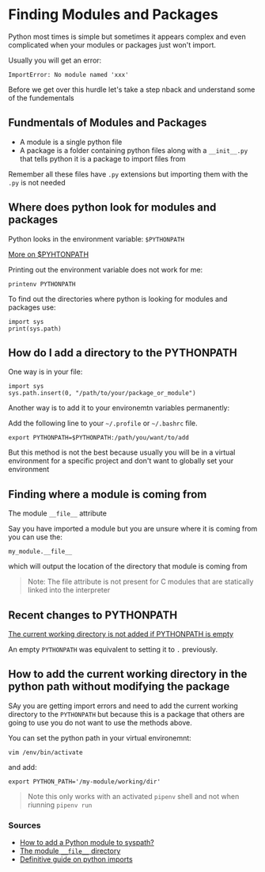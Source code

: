 # Finding Modules and Packages

Python most times is simple but sometimes it appears complex and even complicated when your modules or packages just won't import.

Usually you will get an error:

    ImportError: No module named 'xxx'

Before we get over this hurdle let's take a step nback and understand some of the fundementals

## Fundmentals of Modules and Packages

* A module is a single python file
* A package is a folder containing python files along with a `__init__.py` that tells python it is a package to import files from

Remember all these files have `.py` extensions but importing them with the `.py` is not needed

## Where does python look for modules and packages

Python looks in the environment variable: `$PYTHONPATH`

[More on $PYHTONPATH](https://docs.python.org/3/using/cmdline.html?highlight=pythonpath#envvar-PYTHONPATH)

Printing out the environment variable does not work for me:

    printenv PYTHONPATH

To find out the directories where python is looking for modules and packages use:

    import sys
    print(sys.path)


## How do I add a directory to the PYTHONPATH

One way is in your file:

    import sys
    sys.path.insert(0, "/path/to/your/package_or_module")

Another way is to add it to your environemtn variables permanently:

Add the following line to your `~/.profile` or `~/.bashrc` file.

    export PYTHONPATH=$PYTHONPATH:/path/you/want/to/add

But this method is not the best because usually you will be in a virtual environment for a specific project and don't want to globally set your environment

## Finding where a module is coming from

The module `__file__` attribute

Say you have imported a module but you are unsure where it is coming from you can use the:

    my_module.__file__

which will output the location of the directory that module is coming from

> Note: The file attribute is not present for C modules that are statically linked into the interpreter

## Recent changes to PYTHONPATH

[The current working directory is not added if PYTHONPATH is empty](https://docs.python.org/3/whatsnew/3.4.html#changes-in-python-command-behavior)

An empty `PYTHONPATH`  was equivalent to setting it to `.` previously.

## How to add the current working directory in the python path without modifying the package

SAy you are getting import errors and need to add the current working directory to the `PYTHONPATH` but because this is a package that others are going to use you do not want to use the methods above.

You can set the python path in your virtual environemnt:

`vim /env/bin/activate`

and add:

    export PYTHON_PATH='/my-module/working/dir'

> Note this only works with an activated `pipenv` shell and not when riunning `pipenv run`

### Sources

* [How to add a Python module to syspath?](https://askubuntu.com/questions/470982/how-to-add-a-python-module-to-syspath/471168)
* [The module `__file__` directory](https://leemendelowitz.github.io/blog/how-does-python-find-packages.html)
* [Definitive guide on python imports](https://chrisyeh96.github.io/2017/08/08/definitive-guide-python-imports.html)